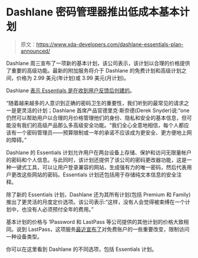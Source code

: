 # Dashlane 密码管理器推出低成本基本计划

> 原文：<https://www.xda-developers.com/dashlane-essentials-plan-announced/>

Dashlane 周三宣布了一项新的基本计划，该公司表示，该计划以合理的价格提供了重要的高级功能。最新的附加服务将介于 Dashlane 的免费计划和高级计划之间，价格为 2.99 美元(年计划)或 3.99 美元(月计划)。

Dashlane [表示 Essentials 是在收到用户反馈后创建的](https://blog.dashlane.com/essentials-launch/)。

“随着越来越多的人意识到正确的密码卫生的重要性，我们听到的最常见的请求之一是更灵活的计划；Dashlane 首席产品官德里克·斯奈德(Derek Snyder)说:“one 仍然可以帮助用户以合理的月价格管理他们的身份、隐私和安全的基本信息，但可能没有我们的高级产品那么多高级安全功能。“我们全心全意地相信，每个人都应该有一个密码管理员——预算限制或一年的承诺不应该成为更安全、更方便地上网的障碍。”

Dashlane 的 Essentials 计划允许用户在两台设备上存储、保护和访问无限量帐户的密码和个人信息。与此同时，该计划还提供了该公司的密码更改器功能，这是一种一键式工具，可以让用户登录兼容的网站，生成强有力的唯一密码，然后代表用户更改这些网站的密码。Essentials 计划还包括用于存储纯文本信息的安全注释。

除了新的 Essentials 计划，Dashlane 还为其所有计划(包括 Premium 和 Family)推出了更灵活的月度定价选项。该公司表示:“这样，没有人会觉得被束缚在一个计划中，也没有人必须预付全年的费用。”

基本计划的价格与 1Password 和 LastPass 等公司提供的其他计划的价格大致相同。说到 LastPass，这项服务[最近宣布了](https://www.xda-developers.com/lastpass-free-account-device-access/)对免费账户的一些重要改变，限制访问一种设备类型。

你可以在这里看到 Dashlane 的不同选项，包括 Essentials 计划。